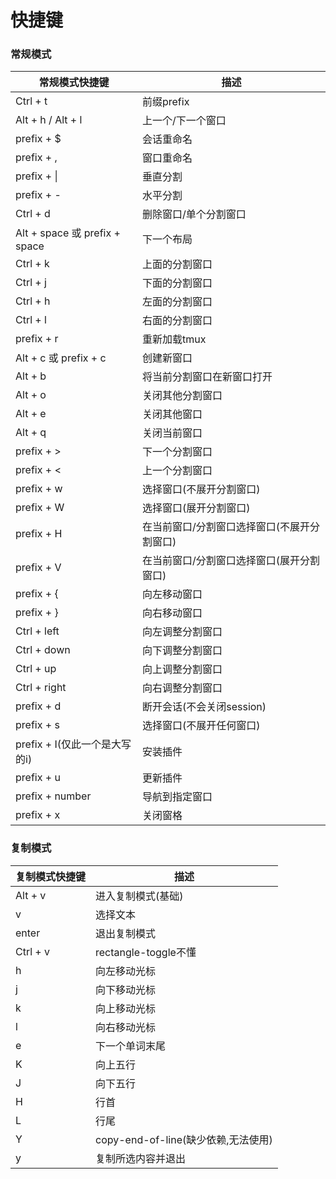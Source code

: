 # 快捷键

### 常规模式

| 常规模式快捷键                      | 描述                      |
| ---------------------------- | ----------------------- |
| Ctrl + t                     | 前缀prefix                |
| Alt + h / Alt + l            | 上一个/下一个窗口               |
| prefix + $                   | 会话重命名                   |
| prefix + ,                   | 窗口重命名                   |
| prefix + \|                  | 垂直分割                    |
| prefix + -                   | 水平分割                    |
| Ctrl + d                     | 删除窗口/单个分割窗口             |
| Alt + space 或 prefix + space | 下一个布局                   |
| Ctrl + k                     | 上面的分割窗口                 |
| Ctrl + j                     | 下面的分割窗口                 |
| Ctrl + h                     | 左面的分割窗口                 |
| Ctrl + l                     | 右面的分割窗口                 |
| prefix + r                   | 重新加载tmux                |
| Alt + c 或 prefix + c         | 创建新窗口                   |
| Alt + b                      | 将当前分割窗口在新窗口打开           |
| Alt + o                      | 关闭其他分割窗口                |
| Alt + e                      | 关闭其他窗口                  |
| Alt + q                      | 关闭当前窗口                  |
| prefix + >                   | 下一个分割窗口                 |
| prefix + <                   | 上一个分割窗口                 |
| prefix + w                   | 选择窗口(不展开分割窗口)           |
| prefix + W                   | 选择窗口(展开分割窗口)            |
| prefix + H                   | 在当前窗口/分割窗口选择窗口(不展开分割窗口) |
| prefix + V                   | 在当前窗口/分割窗口选择窗口(展开分割窗口)  |
| prefix + {                   | 向左移动窗口                  |
| prefix + }                   | 向右移动窗口                  |
| Ctrl + left                  | 向左调整分割窗口                |
| Ctrl + down                  | 向下调整分割窗口                |
| Ctrl + up                    | 向上调整分割窗口                |
| Ctrl + right                 | 向右调整分割窗口                |
| prefix + d                   | 断开会话(不会关闭session)       |
| prefix + s                   | 选择窗口(不展开任何窗口)           |
| prefix + I(仅此一个是大写的i)        | 安装插件                    |
| prefix + u                   | 更新插件                    |
| prefix + number              | 导航到指定窗口                 |
| prefix + x                   | 关闭窗格                    |

### 复制模式

| 复制模式快捷键 | 描述                                |
| -------------- | ----------------------------------- |
| Alt + v        | 进入复制模式(基础)                  |
| v              | 选择文本                            |
| enter          | 退出复制模式                        |
| Ctrl + v       | rectangle-toggle不懂                |
| h              | 向左移动光标                        |
| j              | 向下移动光标                        |
| k              | 向上移动光标                        |
| l              | 向右移动光标                        |
| e              | 下一个单词末尾                      |
| K              | 向上五行                            |
| J              | 向下五行                            |
| H              | 行首                                |
| L              | 行尾                                |
| Y              | copy-end-of-line(缺少依赖,无法使用) |
| y              | 复制所选内容并退出                  |

